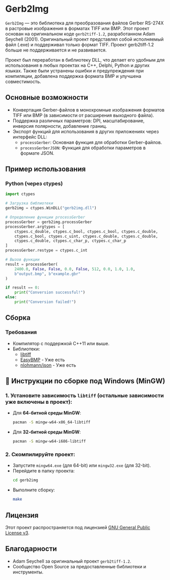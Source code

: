 # Gerb2Img

`Gerb2Img` — это библиотека для преобразования файлов Gerber RS-274X в растровые изображения в форматах TIFF или BMP. Этот проект основан на оригинальном коде `gerb2tiff-1.2`, разработанном Adam Seychell (2001). Оригинальный проект представлял собой исполняемый файл (.exe) и поддерживал только формат TIFF. Проект gerb2tiff-1.2 больше не поддерживается и не развивается.

Проект был переработан в библиотеку DLL, что делает его удобным для использования в любых проектах на C++, Delphi, Python и других языках. Также были устранены ошибки и предупреждения при компиляции, добавлена поддержка формата BMP и улучшена совместимость.

## Основные возможности

- Конвертация Gerber-файлов в монохромные изображения форматов TIFF или BMP (в зависимости от расширения выходного файла).
- Поддержка различных параметров: DPI, масштабирование, инверсия полярности, добавление границ.
- Экспорт функций для использования в других приложениях через интерфейс DLL:
  - `processGerber`: Основная функция для обработки Gerber-файлов.
  - `processGerberJSON`: Функция для обработки параметров в формате JSON.

## Пример использования

### Python (через ctypes)
```python
import ctypes

# Загрузка библиотеки
gerb2img = ctypes.WinDLL("gerb2img.dll")

# Определение функции processGerber
processGerber = gerb2img.processGerber
processGerber.argtypes = [
    ctypes.c_double, ctypes.c_bool, ctypes.c_bool, ctypes.c_double,
    ctypes.c_bool, ctypes.c_uint, ctypes.c_double, ctypes.c_double,
    ctypes.c_double, ctypes.c_char_p, ctypes.c_char_p
]
processGerber.restype = ctypes.c_int

# Вызов функции
result = processGerber(
    2400.0, False, False, 0.0, False, 512, 0.0, 1.0, 1.0,
    b"output.bmp", b"example.gbr"
)

if result == 0:
    print("Conversion successful!")
else:
    print("Conversion failed!")
```

## Сборка

### Требования
- Компилятор с поддержкой C++11 или выше.
- Библиотеки:
  - [libtiff](http://www.libtiff.org/)
  - [EasyBMP](http://easybmp.sourceforge.net/) - Уже есть
  - [nlohmann/json](https://github.com/nlohmann/json) - Уже есть

## 🔧 Инструкции по сборке под Windows (MinGW)

### 1. Установите зависимость `libtiff` (остальные зависимости уже включены в проект):

- Для **64-битной среды MinGW**:
  ```bash
  pacman -S mingw-w64-x86_64-libtiff
  ```

- Для **32-битной среды MinGW**:
  ```bash
  pacman -S mingw-w64-i686-libtiff
  ```

### 2. Скомпилируйте проект:

- Запустите `mingw64.exe` (для 64-bit) или `mingw32.exe` (для 32-bit).
- Перейдите в папку проекта:
  ```bash
  cd gerb2img
  ```
- Выполните сборку:
  ```bash
  make
  ```

## Лицензия

Этот проект распространяется под лицензией [GNU General Public License v3](https://www.gnu.org/licenses/gpl-3.0.txt).

## Благодарности

- Adam Seychell за оригинальный проект `gerb2tiff-1.2`.
- Сообщество Open Source за предоставленные библиотеки и инструменты.

